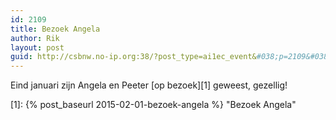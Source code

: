 ```yaml
---
id: 2109
title: Bezoek Angela
author: Rik
layout: post
guid: http://csbnw.no-ip.org:38/?post_type=ai1ec_event&#038;p=2109&#038;instance_id=
---
```

Eind januari zijn Angela en Peeter [op bezoek][1] geweest, gezellig!

 [1]: {% post_baseurl 2015-02-01-bezoek-angela %} "Bezoek Angela"